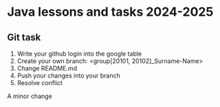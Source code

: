 # Java lessons and tasks 2024-2025

## Git task

1. Write your github login into the google table
2. Create your own branch: <group[20101, 20102]_Surname-Name>
3. Change README.md
4. Push your changes into your branch
5. Resolve conflict

A minor change
